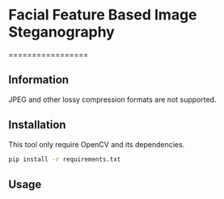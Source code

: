 # Facial Feature Based Image Steganography 

=================


Information
-----------


JPEG and other lossy compression formats are not supported. 

Installation
------------

This tool only require OpenCV and its dependencies.

```bash
pip install -r requirements.txt
```

Usage
-----
